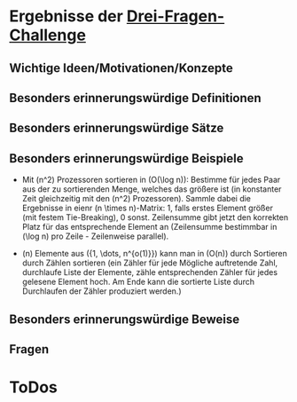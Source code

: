 ﻿<h1>Ergebnisse der <a href="http://math.stanford.edu/~vakil/threethings.html">Drei-Fragen-Challenge</a></h1>

<h2>Wichtige Ideen/Motivationen/Konzepte</h2>
	

<h2>Besonders erinnerungswürdige Definitionen</h2>


<h2>Besonders erinnerungswürdige Sätze</h2>


<h2>Besonders erinnerungswürdige Beispiele</h2>

* Mit \(n^2\) Prozessoren sortieren in \(O(\log n)\): Bestimme für jedes Paar aus der zu sortierenden Menge, welches das größere ist (in konstanter Zeit gleichzeitig mit den \(n^2\) Prozessoren). Sammle dabei die Ergebnisse in eienr \(n \times n\)-Matrix: 1, falls erstes Element größer (mit festem Tie-Breaking), 0 sonst. Zeilensumme gibt jetzt den korrekten Platz für das entsprechende Element an (Zeilensumme bestimmbar in \(\log n\) pro Zeile - Zeilenweise parallel).

* \(n\) Elemente aus \(\{1, \dots, n^{o(1)}\}\) kann man in \(O(n)\) durch Sortieren durch Zählen sortieren (ein Zähler für jede  Mögliche auftretende Zahl, durchlaufe Liste der Elemente, zähle entsprechenden Zähler für jedes gelesene Element hoch. Am Ende kann die sortierte Liste durch Durchlaufen der Zähler produziert werden.)


<h2>Besonders erinnerungswürdige Beweise</h2>


<h2>Fragen</h2>


<h1>ToDos</h1>

